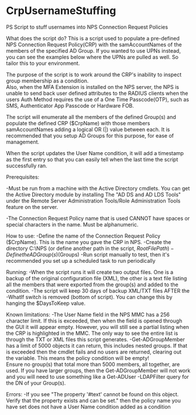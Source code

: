 # CrpUsernameStuffing
PS Script to stuff usernames into NPS Connection Request Policies

What does the script do?
This is a script used to populate a pre-defined NPS Connection Request Policy(CRP) with the samAccountNames 
of the members of the specified AD Group. If you wanted to use UPNs instead, you can see the examples below 
where the UPNs are pulled as well.  So tailor this to your environment.

The purpose of the script is to work around the CRP's inability to inspect group membership as a condition.  
Also, when the MFA Extension is installed on the NPS server, the NPS is unable to send back user defined attributes
to the RADIUS clients when the users Auth Method requires the use of a One Time Passcode(OTP), such as  
SMS, Authenticator App Passcode or Hardware FOB.
 
The script will enumerate all the members of the defined Group(s) and populate the defined CRP ($CrpName)
with those members samAccountNames adding a logical OR (|) value between each.  It is recommended that you setup 
AD Groups for this purpose, for ease of management.

When the script updates the User Name condition, it will add a timestamp as the first entry so that you can easily
tell when the last time the script successfully ran.

Prerequisites:

-Must be run from a machine with the Active Directory cmdlets.  You can get the Active Directory module by installing
The "AD DS and AD LDS Tools" under the Remote Server Administration Tools/Role Administration Tools feature on the server.

-The Connection Request Policy name that is used CANNOT have spaces or special characters in the name.  Must be alphanumeric.

How to use:
-Define the name of the Connection Request Policy ($CrpName). This is the name you gave the CRP in NPS.
-Create the directory C:\NPS (or define another path in the script, $RootFilePath)
-Define the AD Group(s) ($Groups)
-Run script manually to test, then it's recommended you set up a scheduled task to run periodically
 
Running:
-When the script runs it will create two output files.  One is a backup of the original configuration file (XML), the
other is a text file listing all the members that were exported from the group(s) and added to the condition.
-The script will keep 30 days of backup XML/TXT files AFTER the -WhatIf switch is removed (bottom of script).  You can change this by hanging the $DaysToKeep value.

Known limitations:
-The User Name field in the NPS MMC has a 256 character limit.  If this is exceeded, then when the field is opened 
through the GUI it will appear empty.  However, you will still see a partial listing when the CRP is highlighted 
in the MMC.  The only way to see the entire list is through the TXT or XML files this script generates.
-Get-ADGroupMember has a limit of 5000 objects it can return, this includes nested groups.  If that is exceeded 
then the cmdlet fails and no users are returned, clearing out the variable.  This means the policy condition will be empty!  
Ensure no group(s) that total more than 5000 members, all together, are used. If you have larger groups, then the Get-ADGroupMember will 
not work and you will need to use something like a Get-ADUser -LDAPFilter query for the DN of your Group(s).

Errors:
-If you see "The property '#text' cannot be found on this object. Verify that the property exists and can be set." then the
policy name you have set does not have a User Name condition added as a condition
